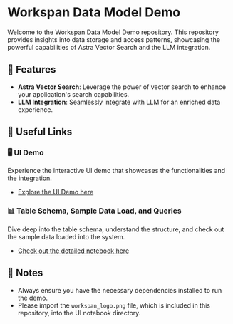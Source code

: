 # Workspan Data Model Demo

Welcome to the Workspan Data Model Demo repository. This repository provides insights into data storage and access patterns, showcasing the powerful capabilities of Astra Vector Search and the LLM integration.

## 📌 Features

- **Astra Vector Search**: Leverage the power of vector search to enhance your application's search capabilities.
- **LLM Integration**: Seamlessly integrate with LLM for an enriched data experience.

## 🔗 Useful Links

### 🖥️ UI Demo 

Experience the interactive UI demo that showcases the functionalities and the integration.
- [Explore the UI Demo here](https://github.com/mangatrai/workspan-demo/blob/main/Workspan_UI_Demo.ipynb)

### 📊 Table Schema, Sample Data Load, and Queries

Dive deep into the table schema, understand the structure, and check out the sample data loaded into the system.
- [Check out the detailed notebook here](https://github.com/mangatrai/workspan-demo/blob/main/Workspan_Data_Model.ipynb)

## 📝 Notes

- Always ensure you have the necessary dependencies installed to run the demo.
- Please import the `workspan_logo.png` file, which is included in this repository, into the UI notebook directory.


